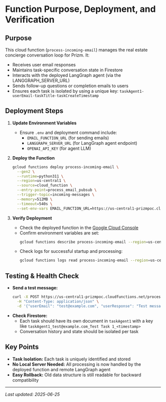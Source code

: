 # Function Purpose, Deployment, and Verification

## Purpose

This cloud function (`process-incoming-email`) manages the real estate concierge conversation loop for Prizm. It:
- Receives user email responses
- Maintains task-specific conversation state in Firestore
- Interacts with the deployed LangGraph agent (via the LANGGRAPH_SERVER_URL)
- Sends follow-up questions or completion emails to users
- Ensures each task is isolated by using a unique key: `taskAgent1-userEmail-taskTitle-taskCreateTimestamp`

## Deployment Steps

1. **Update Environment Variables**
   - Ensure `.env` and deployment command include:
     - `EMAIL_FUNCTION_URL` (for sending emails)
     - `LANGGRAPH_SERVER_URL` (for LangGraph agent endpoint)
     - `OPENAI_API_KEY` (for agent LLM)

2. **Deploy the Function**
   ```bash
   gcloud functions deploy process-incoming-email \
     --gen2 \
     --runtime=python311 \
     --region=us-central1 \
     --source=cloud_function \
     --entry-point=process_email_pubsub \
     --trigger-topic=incoming-messages \
     --memory=512MB \
     --timeout=540s \
     --set-env-vars EMAIL_FUNCTION_URL=https://us-central1-prizmpoc.cloudfunctions.net/send-email-simple,LANGGRAPH_SERVER_URL=https://prizm2-9d0348d2abe5594d8b533da6f9b05cac.us.langgraph.app,OPENAI_API_KEY=your-key-here
   ```

3. **Verify Deployment**
   - Check the deployed function in the [Google Cloud Console](https://console.cloud.google.com/functions/details/us-central1/process-incoming-email?project=prizmpoc)
   - Confirm environment variables are set:
     ```bash
     gcloud functions describe process-incoming-email --region=us-central1 --format="value(serviceConfig.environmentVariables)"
     ```
   - Check logs for successful startup and processing:
     ```bash
     gcloud functions logs read process-incoming-email --region=us-central1 --limit=10
     ```

## Testing & Health Check

- **Send a test message:**
  ```bash
  curl -X POST https://us-central1-prizmpoc.cloudfunctions.net/process-incoming-email \
    -H "Content-Type: application/json" \
    -d '{"userEmail": "test@example.com", "userResponse": "Test message for task isolation", "taskTitle": "Test Task 1"}'
  ```
- **Check Firestore:**
  - Each task should have its own document in `taskAgent1` with a key like `taskAgent1_test@example.com_Test Task 1_<timestamp>`
  - Conversation history and state should be isolated per task

## Key Points

- **Task Isolation:** Each task is uniquely identified and stored
- **No Local Server Needed:** All processing is now handled by the deployed function and remote LangGraph agent
- **Easy Rollback:** Old data structure is still readable for backward compatibility

---
_Last updated: 2025-06-25_ 